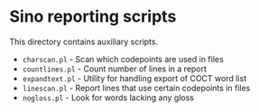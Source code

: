 # Sino reporting scripts

This directory contains auxiliary scripts.

- `charscan.pl` - Scan which codepoints are used in files
- `countlines.pl` - Count number of lines in a report
- `expandtext.pl` - Utility for handling export of COCT word list
- `linescan.pl` - Report lines that use certain codepoints in files
- `nogloss.pl` - Look for words lacking any gloss
